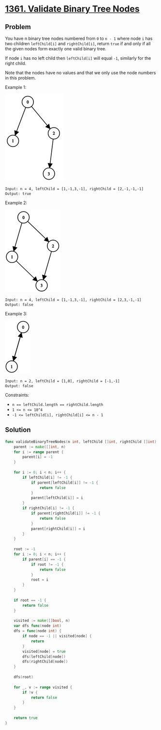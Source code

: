 # [1361. Validate Binary Tree Nodes](https://leetcode.com/problems/validate-binary-tree-nodes/)

## Problem

You have n binary tree nodes numbered from `0` to `n - 1` where node `i` has two children `leftChild[i]` and `rightChild[i]`, return `true` if and only if all the given nodes form exactly one valid binary tree.

If node `i` has no left child then `leftChild[i]` will equal `-1`, similarly for the right child.

Note that the nodes have no values and that we only use the node numbers in this problem.


Example 1:

![alt text](image.png)

```
Input: n = 4, leftChild = [1,-1,3,-1], rightChild = [2,-1,-1,-1]
Output: true
```

Example 2:

![alt text](image-1.png)

```
Input: n = 4, leftChild = [1,-1,3,-1], rightChild = [2,3,-1,-1]
Output: false
```

Example 3:

![alt text](image-2.png)

```
Input: n = 2, leftChild = [1,0], rightChild = [-1,-1]
Output: false
```

Constraints:

- `n == leftChild.length == rightChild.length`
- `1 <= n <= 10^4`
- `-1 <= leftChild[i], rightChild[i] <= n - 1`

## Solution

```go
func validateBinaryTreeNodes(n int, leftChild []int, rightChild []int) bool {
	parent := make([]int, n)
	for i := range parent {
		parent[i] = -1
	}

	for i := 0; i < n; i++ {
		if leftChild[i] != -1 {
			if parent[leftChild[i]] != -1 {
				return false
			}
			parent[leftChild[i]] = i
		}
		if rightChild[i] != -1 {
			if parent[rightChild[i]] != -1 {
				return false
			}
			parent[rightChild[i]] = i
		}
	}

	root := -1
	for i := 0; i < n; i++ {
		if parent[i] == -1 {
			if root != -1 {
				return false
			}
			root = i
		}
	}

	if root == -1 {
		return false
	}

	visited := make([]bool, n)
	var dfs func(node int)
	dfs = func(node int) {
		if node == -1 || visited[node] {
			return
		}
		visited[node] = true
		dfs(leftChild[node])
		dfs(rightChild[node])
	}

	dfs(root)

	for _, v := range visited {
		if !v {
			return false
		}
	}

	return true
}
```